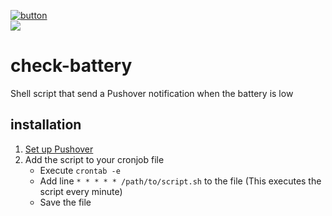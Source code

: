 [![button](https://files.teunjojo.com/theme/download-button.svg)](https://files.teunjojo.com/download.php?file=check-battery)
<br><img src="https://img.shields.io/badge/dynamic/json?color=informational&label=version&prefix=v&query=%24.version&url=https%3A%2F%2Ffiles.teunjojo.com%2Flatest.php%3Frepo%3Dcheck-battery%26data_type%3Djson">
# check-battery
Shell script that send a Pushover notification when the battery is low

## installation
1. [Set up Pushover](https://support.pushover.net/i7-what-is-pushover-and-how-do-i-use-it)
2. Add the script to your cronjob file
    - Execute `crontab -e`
    - Add line `* * * * * /path/to/script.sh` to the file (This executes the script every minute)
    - Save the file
